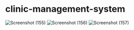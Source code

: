 # clinic-management-system

![Screenshot (155)](https://github.com/shakibkhan13/clinic-management-system/assets/134956975/4d6f9840-d067-4152-8104-453c3942bc6e)
![Screenshot (156)](https://github.com/shakibkhan13/clinic-management-system/assets/134956975/20e4af0d-e09c-44f0-9761-c1088449dc90)
![Screenshot (157)](https://github.com/shakibkhan13/clinic-management-system/assets/134956975/6fe363fa-c153-4af2-a67f-38663efbc444)
